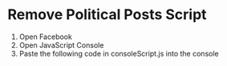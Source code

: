 # Remove Political Posts Script

1. Open Facebook
2. Open JavaScript Console
3. Paste the following code in consoleScript.js into the console